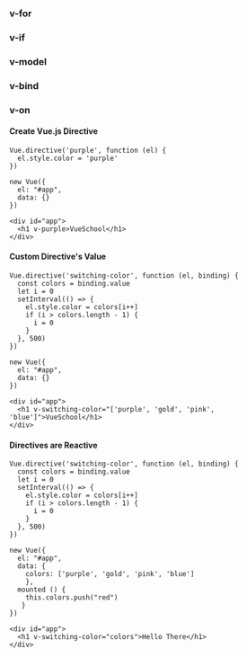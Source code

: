 ### v-for
### v-if
### v-model
### v-bind
### v-on


#### Create Vue.js Directive
```
Vue.directive('purple', function (el) {
  el.style.color = 'purple'
})

new Vue({
  el: "#app",
  data: {}
})
```

```
<div id="app">
  <h1 v-purple>VueSchool</h1>
</div>
```

#### Custom Directive's Value
```
Vue.directive('switching-color', function (el, binding) {
  const colors = binding.value
  let i = 0
  setInterval(() => {
    el.style.color = colors[i++]
    if (i > colors.length - 1) {
      i = 0
    }
  }, 500)
})

new Vue({
  el: "#app",
  data: {}
})
```

```
<div id="app">
  <h1 v-switching-color="['purple', 'gold', 'pink', 'blue']">VueSchool</h1>
</div>
```

#### Directives are Reactive

```
Vue.directive('switching-color', function (el, binding) {
  const colors = binding.value
  let i = 0
  setInterval(() => {
    el.style.color = colors[i++]
    if (i > colors.length - 1) {
      i = 0
    }
  }, 500)
})

new Vue({
  el: "#app",
  data: {
    colors: ['purple', 'gold', 'pink', 'blue']
    },
  mounted () {
    this.colors.push("red")
   }
})
```
```
<div id="app">
  <h1 v-switching-color="colors">Hello There</h1>
</div>
```
